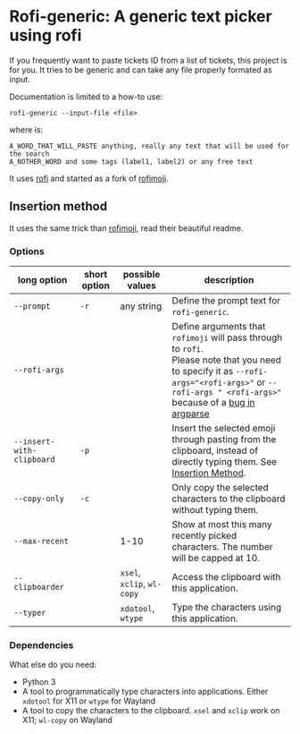 # Rofi-generic: A generic text picker using rofi

If you frequently want to paste tickets ID from a list of tickets, this project is for you.
It tries to be generic and can take any file properly formated as input.

Documentation is limited to a how-to use:

```
rofi-generic --input-file <file>
```

where <file> is:
```
A_WORD_THAT_WILL_PASTE anything, really any text that will be used for the search
A_NOTHER_WORD and some tags (label1, label2) or any free text
```

It uses [rofi](https://github.com/DaveDavenport/rofi/) and started as a fork of [rofimoji](https://github.com/fdw/rofimoji).


## Insertion method

It uses the same trick than [rofimoji](https://github.com/fdw/rofimoji), read their beautiful readme.
### Options

| long option | short option | possible values | description |
| --- | --- | --- | --- |
| `--prompt` | `-r` | any string | Define the prompt text for `rofi-generic`. |
| `--rofi-args` | | | Define arguments that `rofimoji` will pass through to `rofi`.<br/>Please note that you need to specify it as `--rofi-args="<rofi-args>"` or `--rofi-args " <rofi-args>"` because of a [bug in argparse](https://bugs.python.org/issue9334) |
| `--insert-with-clipboard` | `-p` | | Insert the selected emoji through pasting from the clipboard, instead of directly typing them. See [Insertion Method](#insertion-method). |
| `--copy-only` | `-c` | | Only copy the selected characters to the clipboard without typing them. |
| `--max-recent` |  | 1-10 | Show at most this many recently picked characters. The number will be capped at 10. |
| `--clipboarder` | | `xsel`, `xclip`, `wl-copy` | Access the clipboard with this application. |
| `--typer` | | `xdotool`, `wtype` | Type the characters using this application. |

### Dependencies
What else do you need:
- Python 3
- A tool to programmatically type characters into applications. Either `xdotool` for X11 or `wtype` for Wayland
- A tool to copy the characters to the clipboard. `xsel` and `xclip` work on X11; `wl-copy` on Wayland
